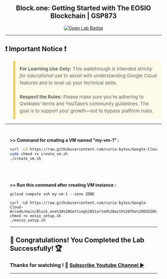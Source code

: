 

<h2 align="center">
Block.one: Getting Started with The EOSIO Blockchain | GSP873
</h2>

<div align="center">
  <a href="https://www.cloudskillsboost.google/games/6242/labs/39558" target="_blank" rel="noopener noreferrer">
    <img src="https://img.shields.io/badge/Open_Lab-Cloud_Skills_Boost-4285F4?style=for-the-badge&logo=google&logoColor=white&labelColor=34A853" alt="Open Lab Badge">
  </a>
</div>

---

## ❗ Important Notice ❗

<blockquote style="background-color: #fffbea; border-left: 6px solid #f7c948; padding: 1em; font-size: 15px; line-height: 1.5;">
  <strong>For Learning Use Only:</strong> This walkthrough is intended <em>strictly for educational use</em> to assist with understanding Google Cloud features and to level up your technical skills.
  <br><br>
  <strong>Respect the Rules:</strong> Please make sure you're adhering to Qwiklabs’ terms and YouTube’s community guidelines. The goal is to support your growth—not to bypass platform rules.
</blockquote>

---

<div style="padding: 15px; margin: 10px 0;">
<p><strong>>> Command for creating a VM named "my-vm-1" : </strong></p>


```bash
curl -LO https://raw.githubusercontent.com/curio-bytes/Google-Cloud-Arcade/main/Block.one%3A%20Getting%20Started%20with%20The%20EOSIO%20Blockchain/create_vm.sh
sudo chmod +x create_vm.sh
./create_vm.sh
```
</div>

<div style="padding: 15px; margin: 10px 0;">
<p><strong>>> Run this command after creating VM instance : </strong></p>

```
gcloud compute ssh my-vm-1 --zone ZONE
```
```
curl -LO https://raw.githubusercontent.com/curio-bytes/Google-Cloud-Arcade/main/Block.one%3A%20Getting%20Started%20with%20The%20EOSIO%20Blockchain/eosio_setup.sh
chmod +x eosio_setup.sh
./eosio_setup.sh   
```

---
## 🎉 Congratulations! You Completed the Lab Successfully! 🏆  

### Thanks for watching ! 💮 [Subscribe Youtube Channel ▶️](https://youtube.com/@curio_bytes_15?si=rJfZC1bLswC79o3V)
---
